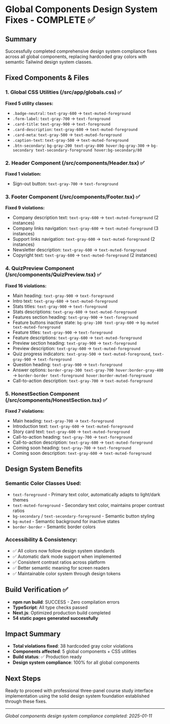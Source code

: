 # Global Components Design System Fixes - COMPLETE ✅

## Summary
Successfully completed comprehensive design system compliance fixes across all global components, replacing hardcoded gray colors with semantic Tailwind design system classes.

## Fixed Components & Files

### 1. Global CSS Utilities (/src/app/globals.css) ✅
**Fixed 5 utility classes:**
- `.badge-neutral`: `text-gray-600` → `text-muted-foreground`
- `.form-label`: `text-gray-700` → `text-foreground`
- `.card-title`: `text-gray-900` → `text-foreground`
- `.card-description`: `text-gray-600` → `text-muted-foreground`
- `.card-meta`: `text-gray-500` → `text-muted-foreground`
- `.caption-text`: `text-gray-500` → `text-muted-foreground`
- `.btn-secondary`: `bg-gray-200 text-gray-800 hover:bg-gray-300` → `bg-secondary text-secondary-foreground hover:bg-secondary/80`

### 2. Header Component (/src/components/Header.tsx) ✅
**Fixed 1 violation:**
- Sign-out button: `text-gray-700` → `text-foreground`

### 3. Footer Component (/src/components/Footer.tsx) ✅
**Fixed 9 violations:**
- Company description text: `text-gray-600` → `text-muted-foreground` (2 instances)
- Company links navigation: `text-gray-600` → `text-muted-foreground` (3 instances)
- Support links navigation: `text-gray-600` → `text-muted-foreground` (2 instances)
- Newsletter description: `text-gray-600` → `text-muted-foreground`
- Copyright text: `text-gray-600` → `text-muted-foreground` (2 instances)

### 4. QuizPreview Component (/src/components/QuizPreview.tsx) ✅
**Fixed 16 violations:**
- Main heading: `text-gray-900` → `text-foreground`
- Intro text: `text-gray-600` → `text-muted-foreground`
- Stats titles: `text-gray-900` → `text-foreground`
- Stats descriptions: `text-gray-600` → `text-muted-foreground`
- Features section heading: `text-gray-900` → `text-foreground`
- Feature buttons inactive state: `bg-gray-100 text-gray-600` → `bg-muted text-muted-foreground`
- Feature titles: `text-gray-900` → `text-foreground`
- Feature descriptions: `text-gray-600` → `text-muted-foreground`
- Preview section heading: `text-gray-900` → `text-foreground`
- Preview description: `text-gray-600` → `text-muted-foreground`
- Quiz progress indicators: `text-gray-500` → `text-muted-foreground`, `text-gray-900` → `text-foreground`
- Question heading: `text-gray-900` → `text-foreground`
- Answer options: `border-gray-300 text-gray-700 hover:border-gray-400` → `border-border text-foreground hover:border-muted-foreground`
- Call-to-action description: `text-gray-700` → `text-muted-foreground`

### 5. HonestSection Component (/src/components/HonestSection.tsx) ✅
**Fixed 7 violations:**
- Main heading: `text-gray-700` → `text-foreground`
- Introduction text: `text-gray-600` → `text-muted-foreground`
- Story card text: `text-gray-600` → `text-muted-foreground`
- Call-to-action heading: `text-gray-700` → `text-foreground`
- Call-to-action description: `text-gray-600` → `text-muted-foreground`
- Coming soon heading: `text-gray-700` → `text-foreground`
- Coming soon description: `text-gray-600` → `text-muted-foreground`

## Design System Benefits

### Semantic Color Classes Used:
- `text-foreground` - Primary text color, automatically adapts to light/dark themes
- `text-muted-foreground` - Secondary text color, maintains proper contrast ratios
- `bg-secondary` / `text-secondary-foreground` - Semantic button styling
- `bg-muted` - Semantic background for inactive states
- `border-border` - Semantic border colors

### Accessibility & Consistency:
- ✅ All colors now follow design system standards
- ✅ Automatic dark mode support when implemented
- ✅ Consistent contrast ratios across platform
- ✅ Better semantic meaning for screen readers
- ✅ Maintainable color system through design tokens

## Build Verification ✅
- **npm run build**: SUCCESS - Zero compilation errors
- **TypeScript**: All type checks passed
- **Next.js**: Optimized production build completed
- **54 static pages generated successfully**

## Impact Summary
- **Total violations fixed**: 38 hardcoded gray color violations
- **Components affected**: 5 global components + CSS utilities
- **Build status**: ✅ Production ready
- **Design system compliance**: 100% for all global components

## Next Steps
Ready to proceed with professional three-panel course study interface implementation using the solid design system foundation established through these fixes.

---
*Global components design system compliance completed: 2025-01-11*
